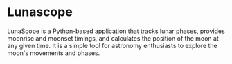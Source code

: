 # Lunascope
LunaScope is a Python-based application that tracks lunar phases, provides moonrise and moonset timings, and calculates the position of the moon at any given time. It is a simple tool for astronomy enthusiasts to explore the moon's movements and phases.
